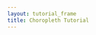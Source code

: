 ```yaml
---
layout: tutorial_frame
title: Choropleth Tutorial
---
```


<script type="text/javascript" src="us-states.js"></script>
<script type="module">
	import L, {Map, TileLayer, GeoJSON} from 'leaflet';

	const map = new Map('map').setView([37.8, -96], 4);

	const tiles = new TileLayer('https://tile.openstreetmap.org/{z}/{x}/{y}.png', {
		maxZoom: 19,
		attribution: '&copy; <a href="http://www.openstreetmap.org/copyright">OpenStreetMap</a>'
	}).addTo(map);

	// get color depending on population density value
	function getColor(d) {
		return d > 1000 ? '#800026' :
			d > 500  ? '#BD0026' :
			d > 200  ? '#E31A1C' :
			d > 100  ? '#FC4E2A' :
			d > 50   ? '#FD8D3C' :
			d > 20   ? '#FEB24C' :
			d > 10   ? '#FED976' : '#FFEDA0';
	}

	function style(feature) {
		return {
			weight: 2,
			opacity: 1,
			color: 'white',
			dashArray: '3',
			fillOpacity: 0.7,
			fillColor: getColor(feature.properties.density)
		};
	}

	/* global statesData */
	const geojson = new GeoJSON(statesData, {
		style,
	}).addTo(map);

	globalThis.L = L; // only for debugging in the developer console
	globalThis.map = map; // only for debugging in the developer console
</script>
